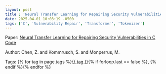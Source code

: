 ```yaml
---
layout: post
title : 'Neural Transfer Learning for Repairing Security Vulnerabilities in C Code'
date: 2025-04-01 10:03:19 -0500
tags: ['C', 'Vulnerability Repair', 'Transformer', 'Tokenizer']
---
```

Paper: [Neural Transfer Learning for Repairing Security Vulnerabilities in C Code](https://ieeexplore-ieee-org.proxy.library.nd.edu/document/9699412)

Author: Chen, Z. and Kommrusch, S. and Monperrus, M.




 Tags: 
    <span>
    {% for tag in page.tags %}<a href="{{ site.baseurl }}tags/#{{ tag | slugify }}">{{ tag }}</a>{% if forloop.last == false %}, {% endif %}{% endfor %}
    </span>
